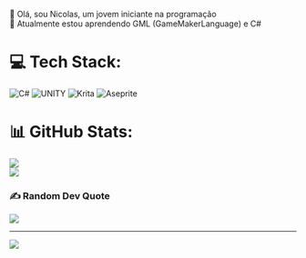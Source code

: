 
👋 Olá, sou Nicolas, um jovem iniciante na programação<br>🌱 Atualmente estou aprendendo GML (GameMakerLanguage) e C#

# 💻 Tech Stack:
![C#](https://img.shields.io/badge/c%23-%23239120.svg?style=for-the-badge&logo=c-sharp&logoColor=white) ![UNITY](https://img.shields.io/badge/Unity-%2320232a.svg?style=for-the-badge&logo=unity&logoColor=white) ![Krita](https://img.shields.io/badge/Krita-203759?style=for-the-badge&logo=krita&logoColor=EEF37B) ![Aseprite](https://img.shields.io/badge/Aseprite-FFFFFF?style=for-the-badge&logo=Aseprite&logoColor=#7D929E)
# 📊 GitHub Stats:
![](https://github-readme-streak-stats.herokuapp.com/?user=SrNickz&theme=onedark&hide_border=false)<br/>
![](https://github-readme-stats.vercel.app/api/top-langs/?username=SrNickz&theme=onedark&hide_border=false&include_all_commits=false&count_private=false&layout=compact)

### ✍️ Random Dev Quote
![](https://quotes-github-readme.vercel.app/api?type=horizontal&theme=radical)

---
[![](https://visitcount.itsvg.in/api?id=SrNickz&icon=4&color=9)](https://visitcount.itsvg.in)

<!-- Proudly created with GPRM ( https://gprm.itsvg.in ) -->


